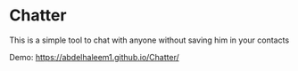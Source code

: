 # Chatter
This is a simple tool to chat with anyone without saving him in your contacts 

Demo: https://abdelhaleem1.github.io/Chatter/
